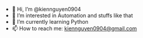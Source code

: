 - 👋 Hi, I’m @kiennguyen0904
- 👀 I’m interested in Automation and stuffs like that
- 🌱 I’m currently learning Python
- 📫 How to reach me: kiennguyen0904@gmail.com

<!---
kiennguyen0904/kiennguyen0904 is a ✨ special ✨ repository because its `README.md` (this file) appears on your GitHub profile.
You can click the Preview link to take a look at your changes.
--->
